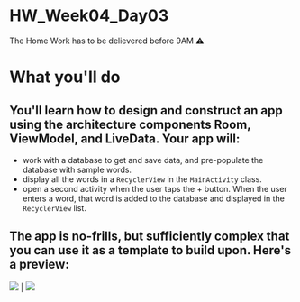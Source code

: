 # HW_Week04_Day03
The Home Work has to be delievered before 9AM ⚠️
# What you'll do
## You'll learn how to design and construct an app using the architecture components Room, ViewModel, and LiveData. Your app will:
- work with a database to get and save data, and pre-populate the database with sample words.
- display all the words in a `RecyclerView` in the `MainActivity` class.
- open a second activity when the user taps the + button. When the user enters a word, that word is added to the database and displayed in the `RecyclerView` list.

## The app is no-frills, but sufficiently complex that you can use it as a template to build upon. Here's a preview:


![](https://...Dark.png)  |  ![](https://...Ocean.png)
